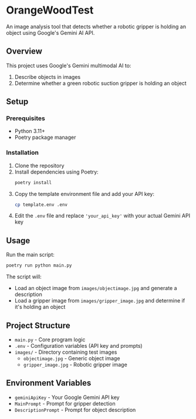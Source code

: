 # OrangeWoodTest

An image analysis tool that detects whether a robotic gripper is holding an object using Google's Gemini AI API.

## Overview

This project uses Google's Gemini multimodal AI to:
1. Describe objects in images
2. Determine whether a green robotic suction gripper is holding an object

## Setup

### Prerequisites

- Python 3.11+
- Poetry package manager

### Installation

1. Clone the repository
2. Install dependencies using Poetry:
   ```bash
   poetry install
   ```
3. Copy the template environment file and add your API key:
   ```bash
   cp template.env .env
   ```
4. Edit the `.env` file and replace `'your_api_key'` with your actual Gemini API key

## Usage

Run the main script:

```bash
poetry run python main.py
```

The script will:
- Load an object image from `images/objectimage.jpg` and generate a description
- Load a gripper image from `images/gripper_image.jpg` and determine if it's holding an object

## Project Structure

- `main.py` - Core program logic
- `.env` - Configuration variables (API key and prompts)
- `images/` - Directory containing test images
  - `objectimage.jpg` - Generic object image
  - `gripper_image.jpg` - Robotic gripper image 

## Environment Variables

- `geminiApiKey` - Your Google Gemini API key
- `MainPrompt` - Prompt for gripper detection
- `DescriptionPrompt` - Prompt for object description